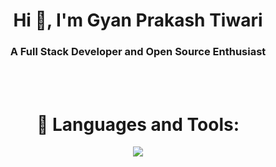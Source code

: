 <h1 align="center">Hi 👋, I'm Gyan Prakash Tiwari</h1>
<h3 align="center">A Full Stack Developer and Open Source Enthusiast</h3>

</br>
</br>

<h1 align="center" marginTop="40px">🧰 Languages and Tools:</h1>
<p align="center">
  <a href="https://skillicons.dev">
    <img src="https://skillicons.dev/icons?i=js,html,css,tailwindcss,java,spring,kotlin,androidstudio,vscode,mysql,mongodb,express,react,nodejs,aws,appwrite" />
  </a>
</p>





